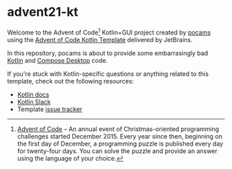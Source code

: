# advent21-kt

Welcome to the Advent of Code[^aoc] Kotlin+GUI project created by [pocams][github] using the [Advent of Code Kotlin Template][template] delivered by JetBrains.

In this repository, pocams is about to provide some embarrasingly bad  [Kotlin][kotlin] and [Compose Desktop][compose] code.

If you're stuck with Kotlin-specific questions or anything related to this template, check out the following resources:

- [Kotlin docs][docs]
- [Kotlin Slack][slack]
- Template [issue tracker][issues]


[^aoc]:
    [Advent of Code][aoc] – An annual event of Christmas-oriented programming challenges started December 2015.
    Every year since then, beginning on the first day of December, a programming puzzle is published every day for twenty-four days.
    You can solve the puzzle and provide an answer using the language of your choice.

[aoc]: https://adventofcode.com
[docs]: https://kotlinlang.org/docs/home.html
[github]: https://github.com/pocams
[issues]: https://github.com/kotlin-hands-on/advent-of-code-kotlin-template/issues
[kotlin]: https://kotlinlang.org
[compose]: https://www.jetbrains.com/lp/compose-mpp/
[slack]: https://surveys.jetbrains.com/s3/kotlin-slack-sign-up
[template]: https://github.com/kotlin-hands-on/advent-of-code-kotlin-template
